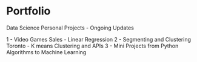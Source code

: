 # Portfolio
Data Science Personal Projects - Ongoing Updates

1 - Video Games Sales - Linear Regression
2 - Segmenting and Clustering Toronto - K means Clustering and APIs
3 - Mini Projects from Python Algorithms to Machine Learning
